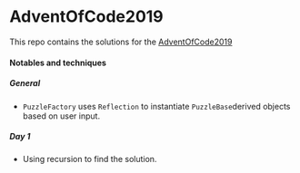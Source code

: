 # AdventOfCode2019
This repo contains the solutions for the [AdventOfCode2019](https://adventofcode.com/2019)

#### Notables and techniques
##### General
- `PuzzleFactory` uses `Reflection` to instantiate `PuzzleBase`derived objects based on user input.
##### Day 1
- Using recursion to find the solution.
